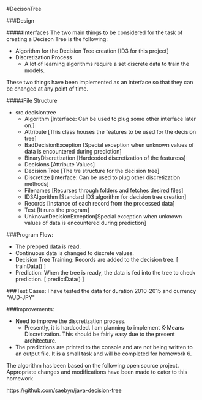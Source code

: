 #DecisonTree

###Design

#####Interfaces
The two main things to be considered for the task of creating a Decison Tree is the following:
- Algorithm for the Decision Tree creation [ID3 for this project]
- Discretization Process
    - A lot of learning algorithms require a set discrete data to train the models.

These two things have been implemented as an interface so that they can be changed at any point of time.

#####File Structure
 - src.decisiontree
    - Algorithm [Interface: Can be used to plug some other interface later on.]
    - Attribute [This class houses the features to be used for the decision tree]
    - BadDecisionException [Special exception when unknown values of data is encountered during prediction]
    - BinaryDiscretization [Hardcoded discretization of the featuress]
    - Decisions [Attribute Values]
    - Decision Tree [The tre structure for the decision tree]
    - Discretize [Interface: Can be used to plug other discretization methods]
    - Filenames [Recurses through folders and fetches desired files]
    - ID3Algorithm [Standard ID3 algorithm for decision tree creation]
    - Records [Instance of each record from the processed data]
    - Test [It runs the program]
    - UnknownDecisionException[Special exception when unknown values of data is encountered during prediction]


###Program Flow:
- The prepped data is read.
- Continuous data is changed to discrete values.
- Decision Tree Training: Records are added to the decision tree. [ trainData() ]
- Prediction: When the tree is ready, the data is fed into the tree to check prediction. [ predictData() ]

###Test Cases:
I have tested the data for duration 2010-2015 and currency "AUD-JPY"

###Improvements:
- Need to improve the discretization process.
    - Presently, it is hardcoded. I am planning to implement K-Means Discretization. This should be fairly easy due to the present architecture.
- The predictions are printed to the console and are not being written to an output file. It is a small task and will be completed for homework 6.

The algorithm has been based on the following open source project. Appropriate changes and modifications have been made to cater to this homework

https://github.com/saebyn/java-decision-tree

